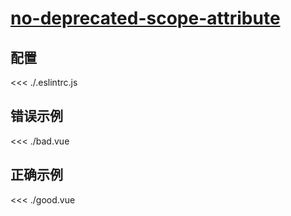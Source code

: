 # [no-deprecated-scope-attribute](https://eslint.vuejs.org/rules/no-deprecated-scope-attribute.html)

## 配置

<<< ./.eslintrc.js

## 错误示例

<<< ./bad.vue

## 正确示例

<<< ./good.vue
